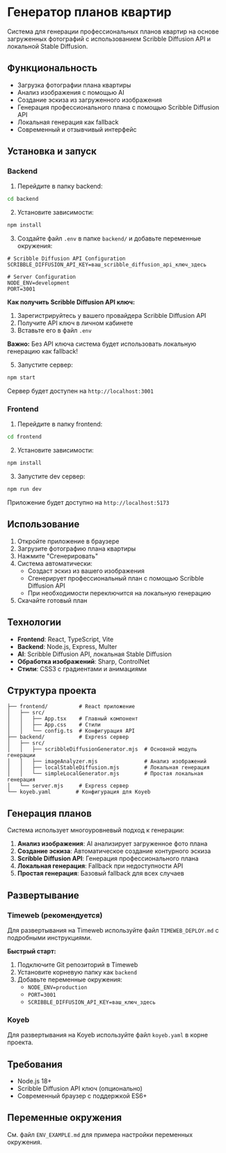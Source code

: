 # Генератор планов квартир

Система для генерации профессиональных планов квартир на основе загруженных фотографий с использованием Scribble Diffusion API и локальной Stable Diffusion.

## Функциональность

- Загрузка фотографии плана квартиры
- Анализ изображения с помощью AI
- Создание эскиза из загруженного изображения
- Генерация профессионального плана с помощью Scribble Diffusion API
- Локальная генерация как fallback
- Современный и отзывчивый интерфейс

## Установка и запуск

### Backend

1. Перейдите в папку backend:
```bash
cd backend
```

2. Установите зависимости:
```bash
npm install
```

3. Создайте файл `.env` в папке `backend/` и добавьте переменные окружения:
```env
# Scribble Diffusion API Configuration
SCRIBBLE_DIFFUSION_API_KEY=ваш_scribble_diffusion_api_ключ_здесь

# Server Configuration
NODE_ENV=development
PORT=3001
```

**Как получить Scribble Diffusion API ключ:**
1. Зарегистрируйтесь у вашего провайдера Scribble Diffusion API
2. Получите API ключ в личном кабинете
3. Вставьте его в файл `.env`

**Важно:** Без API ключа система будет использовать локальную генерацию как fallback!

5. Запустите сервер:
```bash
npm start
```

Сервер будет доступен на `http://localhost:3001`

### Frontend

1. Перейдите в папку frontend:
```bash
cd frontend
```

2. Установите зависимости:
```bash
npm install
```

3. Запустите dev сервер:
```bash
npm run dev
```

Приложение будет доступно на `http://localhost:5173`

## Использование

1. Откройте приложение в браузере
2. Загрузите фотографию плана квартиры
3. Нажмите "Сгенерировать"
4. Система автоматически:
   - Создаст эскиз из вашего изображения
   - Сгенерирует профессиональный план с помощью Scribble Diffusion API
   - При необходимости переключится на локальную генерацию
5. Скачайте готовый план

## Технологии

- **Frontend**: React, TypeScript, Vite
- **Backend**: Node.js, Express, Multer
- **AI**: Scribble Diffusion API, локальная Stable Diffusion
- **Обработка изображений**: Sharp, ControlNet
- **Стили**: CSS3 с градиентами и анимациями

## Структура проекта

```
├── frontend/          # React приложение
│   ├── src/
│   │   ├── App.tsx    # Главный компонент
│   │   ├── App.css    # Стили
│   │   └── config.ts  # Конфигурация API
├── backend/           # Express сервер
│   ├── src/
│   │   ├── scribbleDiffusionGenerator.mjs  # Основной модуль генерации
│   │   ├── imageAnalyzer.mjs               # Анализ изображений
│   │   ├── localStableDiffusion.mjs        # Локальная генерация
│   │   └── simpleLocalGenerator.mjs        # Простая локальная генерация
│   └── server.mjs     # Express сервер
└── koyeb.yaml        # Конфигурация для Koyeb
```

## Генерация планов

Система использует многоуровневый подход к генерации:

1. **Анализ изображения**: AI анализирует загруженное фото плана
2. **Создание эскиза**: Автоматическое создание контурного эскиза
3. **Scribble Diffusion API**: Генерация профессионального плана
4. **Локальная генерация**: Fallback при недоступности API
5. **Простая генерация**: Базовый fallback для всех случаев

## Развертывание

### Timeweb (рекомендуется)

Для развертывания на Timeweb используйте файл `TIMEWEB_DEPLOY.md` с подробными инструкциями.

**Быстрый старт:**
1. Подключите Git репозиторий в Timeweb
2. Установите корневую папку как `backend`
3. Добавьте переменные окружения:
   - `NODE_ENV=production`
   - `PORT=3001`
   - `SCRIBBLE_DIFFUSION_API_KEY=ваш_ключ_здесь`

### Koyeb

Для развертывания на Koyeb используйте файл `koyeb.yaml` в корне проекта.

## Требования

- Node.js 18+
- Scribble Diffusion API ключ (опционально)
- Современный браузер с поддержкой ES6+

## Переменные окружения

См. файл `ENV_EXAMPLE.md` для примера настройки переменных окружения.